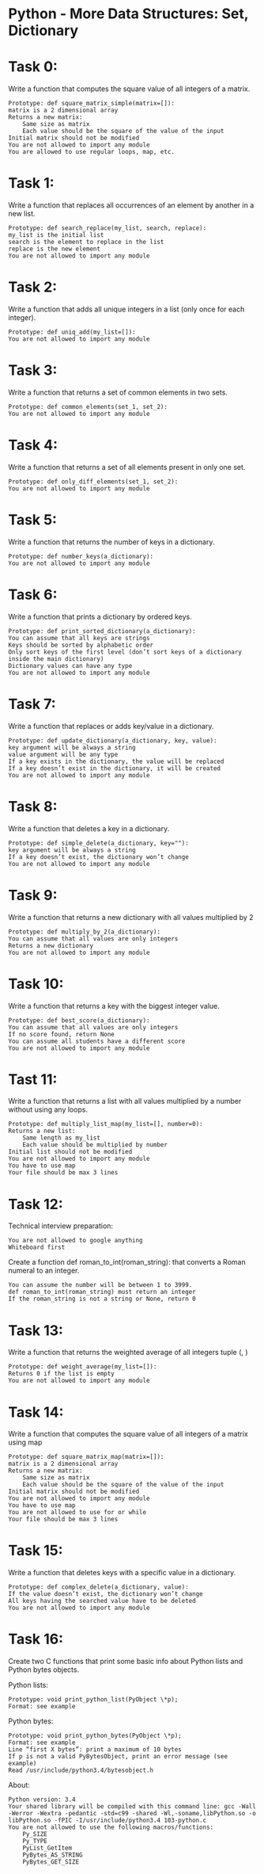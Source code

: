 # Python - More Data Structures: Set, Dictionary

# Task 0:

Write a function that computes the square value of all integers of a matrix.

    Prototype: def square_matrix_simple(matrix=[]):
    matrix is a 2 dimensional array
    Returns a new matrix:
    	Same size as matrix
    	Each value should be the square of the value of the input
    Initial matrix should not be modified
    You are not allowed to import any module
    You are allowed to use regular loops, map, etc.

# Task 1:

Write a function that replaces all occurrences of an element by another in a new list.

    Prototype: def search_replace(my_list, search, replace):
    my_list is the initial list
    search is the element to replace in the list
    replace is the new element
    You are not allowed to import any module

# Task 2:

Write a function that adds all unique integers in a list (only once for each integer).

    Prototype: def uniq_add(my_list=[]):
    You are not allowed to import any module

# Task 3:

Write a function that returns a set of common elements in two sets.

    Prototype: def common_elements(set_1, set_2):
    You are not allowed to import any module

# Task 4:

Write a function that returns a set of all elements present in only one set.

    Prototype: def only_diff_elements(set_1, set_2):
    You are not allowed to import any module

# Task 5:

Write a function that returns the number of keys in a dictionary.

    Prototype: def number_keys(a_dictionary):
    You are not allowed to import any module

# Task 6:

Write a function that prints a dictionary by ordered keys.

    Prototype: def print_sorted_dictionary(a_dictionary):
    You can assume that all keys are strings
    Keys should be sorted by alphabetic order
    Only sort keys of the first level (don’t sort keys of a dictionary inside the main dictionary)
    Dictionary values can have any type
    You are not allowed to import any module

# Task 7:

Write a function that replaces or adds key/value in a dictionary.

    Prototype: def update_dictionary(a_dictionary, key, value):
    key argument will be always a string
    value argument will be any type
    If a key exists in the dictionary, the value will be replaced
    If a key doesn’t exist in the dictionary, it will be created
    You are not allowed to import any module

# Task 8:

Write a function that deletes a key in a dictionary.

    Prototype: def simple_delete(a_dictionary, key=""):
    key argument will be always a string
    If a key doesn’t exist, the dictionary won’t change
    You are not allowed to import any module

# Task 9:

Write a function that returns a new dictionary with all values multiplied by 2

    Prototype: def multiply_by_2(a_dictionary):
    You can assume that all values are only integers
    Returns a new dictionary
    You are not allowed to import any module

# Task 10:

Write a function that returns a key with the biggest integer value.

    Prototype: def best_score(a_dictionary):
    You can assume that all values are only integers
    If no score found, return None
    You can assume all students have a different score
    You are not allowed to import any module

# Tast 11:

Write a function that returns a list with all values multiplied by a number without using any loops.

    Prototype: def multiply_list_map(my_list=[], number=0):
    Returns a new list:
    	Same length as my_list
    	Each value should be multiplied by number
    Initial list should not be modified
    You are not allowed to import any module
    You have to use map
    Your file should be max 3 lines

# Task 12:

Technical interview preparation:

    You are not allowed to google anything
    Whiteboard first

Create a function def roman_to_int(roman_string): that converts a Roman numeral to an integer.

    You can assume the number will be between 1 to 3999.
    def roman_to_int(roman_string) must return an integer
    If the roman_string is not a string or None, return 0

# Task 13:

Write a function that returns the weighted average of all integers tuple (<score>, <weight>)

    Prototype: def weight_average(my_list=[]):
    Returns 0 if the list is empty
    You are not allowed to import any module

# Task 14:

Write a function that computes the square value of all integers of a matrix using map

    Prototype: def square_matrix_map(matrix=[]):
    matrix is a 2 dimensional array
    Returns a new matrix:
    	Same size as matrix
    	Each value should be the square of the value of the input
    Initial matrix should not be modified
    You are not allowed to import any module
    You have to use map
    You are not allowed to use for or while
    Your file should be max 3 lines

# Task 15:

Write a function that deletes keys with a specific value in a dictionary.

    Prototype: def complex_delete(a_dictionary, value):
    If the value doesn’t exist, the dictionary won’t change
    All keys having the searched value have to be deleted
    You are not allowed to import any module

# Task 16:

Create two C functions that print some basic info about Python lists and Python bytes objects.

Python lists:

    Prototype: void print_python_list(PyObject \*p);
    Format: see example

Python bytes:

    Prototype: void print_python_bytes(PyObject \*p);
    Format: see example
    Line “first X bytes”: print a maximum of 10 bytes
    If p is not a valid PyBytesObject, print an error message (see example)
    Read /usr/include/python3.4/bytesobject.h

About:

    Python version: 3.4
    Your shared library will be compiled with this command line: gcc -Wall -Werror -Wextra -pedantic -std=c99 -shared -Wl,-soname,libPython.so -o libPython.so -fPIC -I/usr/include/python3.4 103-python.c
    You are not allowed to use the following macros/functions:
    	Py_SIZE
    	Py_TYPE
    	PyList_GetItem
    	PyBytes_AS_STRING
    	PyBytes_GET_SIZE
